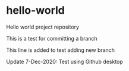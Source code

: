 # hello-world
Hello world project repository

This is a test for committing a branch

This line is added to test adding new branch

Update 7-Dec-2020: Test using Github desktop